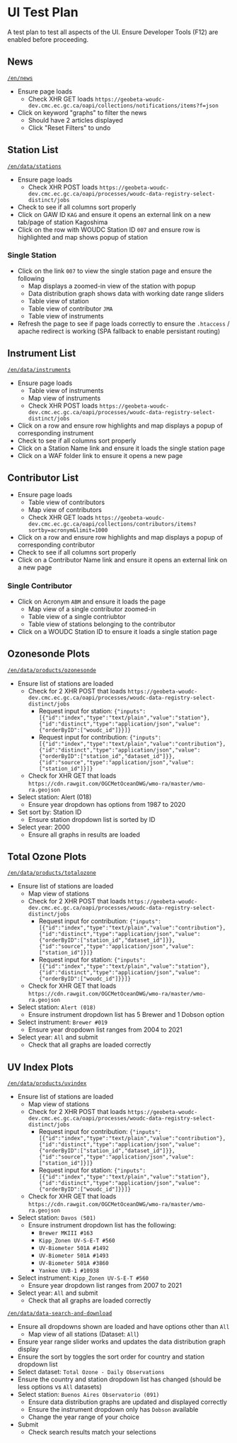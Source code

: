 # UI Test Plan

A test plan to test all aspects of the UI. Ensure Developer Tools (F12) are enabled before proceeding.

## News

[`/en/news`](https://beta-woudc-dev.cmc.ec.gc.ca/en/news)

- Ensure page loads
  - Check XHR GET loads `https://geobeta-woudc-dev.cmc.ec.gc.ca/oapi/collections/notifications/items?f=json`
- Click on keyword "graphs" to filter the news
  - Should have 2 articles displayed
  - Click "Reset Filters" to undo

## Station List

[`/en/data/stations`](https://beta-woudc-dev.cmc.ec.gc.ca/en/data/stations)

- Ensure page loads
  - Check XHR POST loads `https://geobeta-woudc-dev.cmc.ec.gc.ca/oapi/processes/woudc-data-registry-select-distinct/jobs`
- Check to see if all columns sort properly
- Click on GAW ID `KAG` and ensure it opens an external link on a new tab/page of station Kagoshima
- Click on the row with WOUDC Station ID `007` and ensure row is highlighted and map shows popup of station

### Single Station

- Click on the link `007` to view the single station page and ensure the following
  - Map displays a zoomed-in view of the station with popup
  - Data distribution graph shows data with working date range sliders
  - Table view of station
  - Table view of contributor `JMA`
  - Table view of instruments
- Refresh the page to see if page loads correctly to ensure the `.htaccess` / apache redirect is working (SPA fallback to enable persistant routing)

## Instrument List

[`/en/data/instruments`](https://beta-woudc-dev.cmc.ec.gc.ca/en/data/instruments)

- Ensure page loads
  - Table view of instruments
  - Map view of instruments
  - Check XHR POST loads `https://geobeta-woudc-dev.cmc.ec.gc.ca/oapi/processes/woudc-data-registry-select-distinct/jobs`
- Click on a row and ensure row highlights and map displays a popup of corresponding instrument
- Check to see if all columns sort properly
- Click on a Station Name link and ensure it loads the single station page
- Click on a WAF folder link to ensure it opens a new page

## Contributor List

- Ensure page loads
  - Table view of contributors
  - Map view of contributors
  - Check XHR GET loads `https://geobeta-woudc-dev.cmc.ec.gc.ca/oapi/collections/contributors/items?sortby=acronym&limit=1000`
- Click on a row and ensure row highlights and map displays a popup of corresponding contributor
- Check to see if all columns sort properly
- Click on a Contributor Name link and ensure it opens an external link on a new page

### Single Contributor

- Click on Acronym `ABM` and ensure it loads the page
  - Map view of a single contributor zoomed-in
  - Table view of a single contriubtor
  - Table view of stations belonging to the contributor
- Click on a WOUDC Station ID to ensure it loads a single station page

## Ozonesonde Plots

[`/en/data/products/ozonesonde`](https://beta-woudc-dev.cmc.ec.gc.ca/en/data/products/ozonesonde)

- Ensure list of stations are loaded
  - Check for 2 XHR POST that loads `https://geobeta-woudc-dev.cmc.ec.gc.ca/oapi/processes/woudc-data-registry-select-distinct/jobs`
    - Request input for station: `{"inputs":[{"id":"index","type":"text/plain","value":"station"},{"id":"distinct","type":"application/json","value":{"orderByID":["woudc_id"]}}]}`
    - Request input for contribution: `{"inputs":[{"id":"index","type":"text/plain","value":"contribution"},{"id":"distinct","type":"application/json","value":{"orderByID":["station_id","dataset_id"]}},{"id":"source","type":"application/json","value":["station_id"]}]}`
  - Check for XHR GET that loads `https://cdn.rawgit.com/OGCMetOceanDWG/wmo-ra/master/wmo-ra.geojson`
- Select station: Alert (018)
  - Ensure year dropdown has options from 1987 to 2020
- Set sort by: Station ID
  - Ensure station dropdown list is sorted by ID
- Select year: 2000
  - Ensure all graphs in results are loaded


## Total Ozone Plots

[`/en/data/products/totalozone`](https://beta-woudc-dev.cmc.ec.gc.ca/en/data/products/totalozone)

- Ensure list of stations are loaded
  - Map view of stations
  - Check for 2 XHR POST that loads `https://geobeta-woudc-dev.cmc.ec.gc.ca/oapi/processes/woudc-data-registry-select-distinct/jobs`
    - Request input for contribution: `{"inputs":[{"id":"index","type":"text/plain","value":"contribution"},{"id":"distinct","type":"application/json","value":{"orderByID":["station_id","dataset_id"]}},{"id":"source","type":"application/json","value":["station_id"]}]}`
    - Request input for station: `{"inputs":[{"id":"index","type":"text/plain","value":"station"},{"id":"distinct","type":"application/json","value":{"orderByID":["woudc_id"]}}]}`
  - Check for XHR GET that loads `https://cdn.rawgit.com/OGCMetOceanDWG/wmo-ra/master/wmo-ra.geojson`
- Select station: `Alert (018)`
  - Ensure instrument dropdown list has 5 Brewer and 1 Dobson option
- Select instrument: `Brewer #019`
  - Ensure year dropdown list ranges from 2004 to 2021
- Select year: `All` and submit
  - Check that all graphs are loaded correctly

## UV Index Plots

[`/en/data/products/uvindex`](https://beta-woudc-dev.cmc.ec.gc.ca/en/data/products/uvindex)

- Ensure list of stations are loaded
  - Map view of stations
  - Check for 2 XHR POST that loads `https://geobeta-woudc-dev.cmc.ec.gc.ca/oapi/processes/woudc-data-registry-select-distinct/jobs`
    - Request input for contribution: `{"inputs":[{"id":"index","type":"text/plain","value":"contribution"},{"id":"distinct","type":"application/json","value":{"orderByID":["station_id","dataset_id"]}},{"id":"source","type":"application/json","value":["station_id"]}]}`
    - Request input for station: `{"inputs":[{"id":"index","type":"text/plain","value":"station"},{"id":"distinct","type":"application/json","value":{"orderByID":["woudc_id"]}}]}`
  - Check for XHR GET that loads `https://cdn.rawgit.com/OGCMetOceanDWG/wmo-ra/master/wmo-ra.geojson`
- Select station: `Davos (501)`
  - Ensure instrument dropdown list has the following:
    - `Brewer MKIII #163`
    - `Kipp_Zonen UV-S-E-T #560`
    - `UV-Biometer 501A #1492`
    - `UV-Biometer 501A #1493`
    - `UV-Biometer 501A #3860`
    - `Yankee UVB-1 #10938`
- Select instrument: `Kipp_Zonen UV-S-E-T #560`
  - Ensure year dropdown list ranges from 2007 to 2021
- Select year: `All` and submit
  - Check that all graphs are loaded correctly

[`/en/data/data-search-and-download`](https://beta-woudc-dev.cmc.ec.gc.ca/en/data/data-search-and-download)

- Ensure all dropdowns shown are loaded and have options other than `All`
  - Map view of all stations (Dataset: `All`)
- Ensure year range slider works and updates the data distribution graph display
- Ensure the sort by toggles the sort order for country and station dropdown list
- Select dataset: `Total Ozone - Daily Observations`
 - Ensure the country and station dropdown list has changed (should be less options vs `All` datasets)
 - Select station: `Buenos Aires Observatorio (091)`
   - Ensure data distribution graphs are updated and displayed correctly
   - Ensure the instrument dropdown only has `Dobson` available
   - Change the year range of your choice
 - Submit
   - Check search results match your selections
